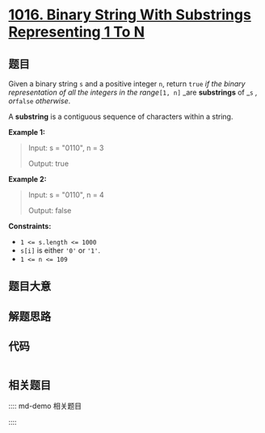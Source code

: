 # [1016. Binary String With Substrings Representing 1 To N](https://leetcode.com/problems/binary-string-with-substrings-representing-1-to-n)

## 题目

Given a binary string `s` and a positive integer `n`, return `true` _if the
binary representation of all the integers in the range_`[1, n]` _are
**substrings** of _`s` _, or_`false` _otherwise_.

A **substring** is a contiguous sequence of characters within a string.



**Example 1:**

> Input: s = "0110", n = 3
> 
> Output: true

**Example 2:**

> Input: s = "0110", n = 4
> 
> Output: false

**Constraints:**

  * `1 <= s.length <= 1000`
  * `s[i]` is either `'0'` or `'1'`.
  * `1 <= n <= 109`


## 题目大意

## 解题思路

## 代码

```javascript

```

## 相关题目

:::: md-demo 相关题目

::::
